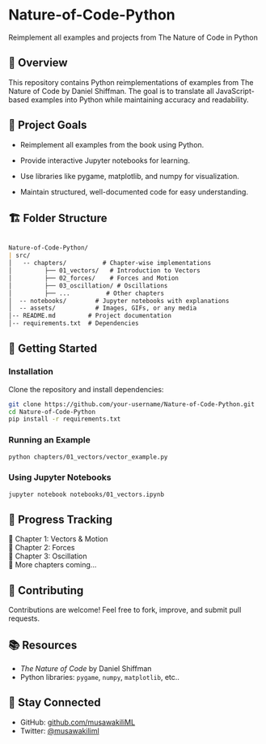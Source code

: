 # Nature-of-Code-Python

Reimplement all examples and projects from The Nature of Code in Python

## 🌱 Overview

This repository contains Python reimplementations of examples from The Nature of Code by Daniel Shiffman. The goal is to translate all JavaScript-based examples into Python while maintaining accuracy and readability.

## 📌 Project Goals

- Reimplement all examples from the book using Python.

- Provide interactive Jupyter notebooks for learning.

- Use libraries like pygame, matplotlib, and numpy for visualization.

- Maintain structured, well-documented code for easy understanding.

## 🏗️ Folder Structure

```markdown

Nature-of-Code-Python/
| src/
│   -- chapters/          # Chapter-wise implementations
│         ├── 01_vectors/   # Introduction to Vectors
│         ├── 02_forces/    # Forces and Motion
│         ├── 03_oscillation/ # Oscillations
│         ├── ...          # Other chapters
│  -- notebooks/        # Jupyter notebooks with explanations
│  -- assets/           # Images, GIFs, or any media
│-- README.md         # Project documentation
│-- requirements.txt  # Dependencies
```

## 🚀 Getting Started

### Installation

Clone the repository and install dependencies:

```bash
git clone https://github.com/your-username/Nature-of-Code-Python.git
cd Nature-of-Code-Python
pip install -r requirements.txt
```

### Running an Example

```bash
python chapters/01_vectors/vector_example.py
```

### Using Jupyter Notebooks

```bash
jupyter notebook notebooks/01_vectors.ipynb
```

## 📅 Progress Tracking

🔄 Chapter 1: Vectors & Motion  
🔄 Chapter 2: Forces  
🔄 Chapter 3: Oscillation  
🔄 More chapters coming...

## 🌟 Contributing

Contributions are welcome! Feel free to fork, improve, and submit pull requests.

## 📚 Resources

- *The Nature of Code* by Daniel Shiffman
- Python libraries: `pygame`, `numpy`, `matplotlib`, etc..

## 🔗 Stay Connected

- GitHub: [github.com/musawakiliML](https://github.com/musawakiliML)
- Twitter: [@musawakiliml](https://twitter.com/musawakiliml)
